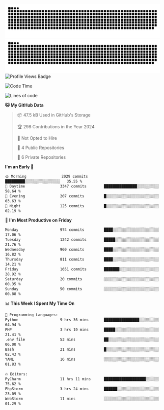 <img src="https://github.com/nielsbaggerman/nielsbaggerman/blob/output/github-contribution-grid-snake.svg#gh-light-mode-only" alt="GitHub Snake Light">
<img src="https://github.com/nielsbaggerman/nielsbaggerman/blob/output/github-contribution-grid-snake-dark.svg#gh-dark-mode-only" alt="GitHub Snake Dark">
<img src="https://komarev.com/ghpvc/?username=nielsbaggerman&amp;label=Profile+Views" alt="Profile Views Badge" />

<!--START_SECTION:waka-->
![Code Time](http://img.shields.io/badge/Code%20Time-2%2C171%20hrs%2046%20mins-blue)

![Lines of code](https://img.shields.io/badge/From%20Hello%20World%20I%27ve%20Written-7.8%20million%20lines%20of%20code-blue)

**🐱 My GitHub Data** 

> 📦 47.5 kB Used in GitHub's Storage 
 > 
> 🏆 298 Contributions in the Year 2024
 > 
> 🚫 Not Opted to Hire
 > 
> 📜 4 Public Repositories 
 > 
> 🔑 6 Private Repositories 
 > 
**I'm an Early 🐤** 

```text
🌞 Morning                2029 commits        █████████░░░░░░░░░░░░░░░░   35.55 % 
🌆 Daytime                3347 commits        ███████████████░░░░░░░░░░   58.64 % 
🌃 Evening                207 commits         █░░░░░░░░░░░░░░░░░░░░░░░░   03.63 % 
🌙 Night                  125 commits         █░░░░░░░░░░░░░░░░░░░░░░░░   02.19 % 
```
📅 **I'm Most Productive on Friday** 

```text
Monday                   974 commits         ████░░░░░░░░░░░░░░░░░░░░░   17.06 % 
Tuesday                  1242 commits        █████░░░░░░░░░░░░░░░░░░░░   21.76 % 
Wednesday                960 commits         ████░░░░░░░░░░░░░░░░░░░░░   16.82 % 
Thursday                 811 commits         ████░░░░░░░░░░░░░░░░░░░░░   14.21 % 
Friday                   1651 commits        ███████░░░░░░░░░░░░░░░░░░   28.92 % 
Saturday                 20 commits          ░░░░░░░░░░░░░░░░░░░░░░░░░   00.35 % 
Sunday                   50 commits          ░░░░░░░░░░░░░░░░░░░░░░░░░   00.88 % 
```


📊 **This Week I Spent My Time On** 

```text
💬 Programming Languages: 
Python                   9 hrs 36 mins       ████████████████░░░░░░░░░   64.94 % 
PHP                      3 hrs 10 mins       █████░░░░░░░░░░░░░░░░░░░░   21.41 % 
.env file                53 mins             ██░░░░░░░░░░░░░░░░░░░░░░░   06.00 % 
Bash                     21 mins             █░░░░░░░░░░░░░░░░░░░░░░░░   02.43 % 
YAML                     16 mins             ░░░░░░░░░░░░░░░░░░░░░░░░░   01.83 % 

🔥 Editors: 
PyCharm                  11 hrs 11 mins      ███████████████████░░░░░░   75.62 % 
PhpStorm                 3 hrs 24 mins       ██████░░░░░░░░░░░░░░░░░░░   23.09 % 
WebStorm                 11 mins             ░░░░░░░░░░░░░░░░░░░░░░░░░   01.29 % 
```


<!--END_SECTION:waka-->
